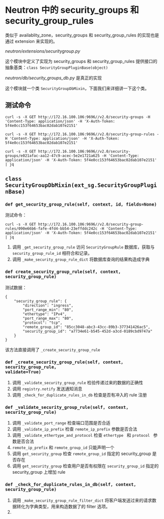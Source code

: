 # Neutron 中的 security_groups 和 security_group_rules

类似于 availablity_zone，security_groups 和 security_group_rules 的实现也是通过 extension 来实现的。

*neutron/extensions/securitygroup.py*

这个模块中定义了实现为 security_groups 和 security_group_rules 提供接口的抽象基类：`class SecurityGroupPluginBase(object)`

*neutron/db/security_groups_db.py* 是真正的实现

这个模块就一个类 `SecurityGroupDbMixin`，下面我们来详细讲一下这个类。

## 测试命令

```
curl -s -X GET http://172.16.100.106:9696//v2.0/security-groups -H 'Content-Type: application/json' -H 'X-Auth-Token: 5f4e0cc153f64653bac02dab107e2151'
```

```
curl -s -X GET http://172.16.100.106:9696//v2.0/security-group-rules -H 'Content-Type: application/json' -H 'X-Auth-Token: 5f4e0cc153f64653bac02dab107e2151'
```

```
curl -s -X GET http://172.16.100.106:9696//v2.0/security-groups/e021afac-aa12-47c9-acec-5e2e1721a625 -H 'Content-Type: application/json' -H 'X-Auth-Token: 5f4e0cc153f64653bac02dab107e2151' | jq
```

## `class SecurityGroupDbMixin(ext_sg.SecurityGroupPluginBase)`

### `def get_security_group_rule(self, context, id, fields=None)`

测试命令：

```
curl -s -X GET http://172.16.100.106:9696//v2.0/security-group-rules/090e66b6-fafe-4fd4-bb54-23effddc242c -H 'Content-Type: application/json' -H 'X-Auth-Token: 5f4e0cc153f64653bac02dab107e2151' | jq
```

1. 调用 `_get_security_group_rule` 访问 `SecurityGroupRule` 数据库，获取与 `security_group_rule_id` 相符合和记录。
2. 调用 `_make_security_group_rule_dict` 将数据库查询的结果构造成字典


### `def create_security_group_rule(self, context, security_group_rule)`

测试数据：

```
{
    "security_group_rule": {
        "direction": "ingress",
        "port_range_min": "80",
        "ethertype": "IPv4",
        "port_range_max": "80",
        "protocol": "tcp",
        "remote_group_id": "85cc3048-abc3-43cc-89b3-377341426ac5",
        "security_group_id": "a7734e61-b545-452d-a3cd-0189cbd9747a"
    }
}
```

该方法直接调用了 `_create_security_group_rule`

### `def _create_security_group_rule(self, context, security_group_rule,                                    validate=True)`

1. 调用 `_validate_security_group_rule` 检验传递过来的数据的正确性
2. 调用 `registry.notify` 发送通知消息
3. 调用 `_check_for_duplicate_rules_in_db` 检查是否有冲入的 rule 注册


### `def _validate_security_group_rule(self, context, security_group_rule)`

1. 调用 `_validate_port_range` 检查端口范围是否合适
2. 调用 `_validate_ip_prefix` 检查 `remote_ip_prefix` 参数是否合法
3. 调用 `_validate_ethertype_and_protocol` 检查 `ethertype ` 和 `protocol ` 参数是否合法
4. `remote_ip_prefix` 和 `remote_group_id` 只能声明一个
5. 调用 `get_security_group` 检查 `remote_group_id` 指定的 security_group 是否存在
6. 调用 `get_security_group` 检查用户是否有权限在 `security_group_id` 指定的 security_group 上增加 rule

### `def _check_for_duplicate_rules_in_db(self, context, security_group_rule)`

1. 调用 `_make_security_group_rule_filter_dict` 将客户端发送过来的请求数据转化为字典类型，用来构造数据了的 filter 选项。
2. 





